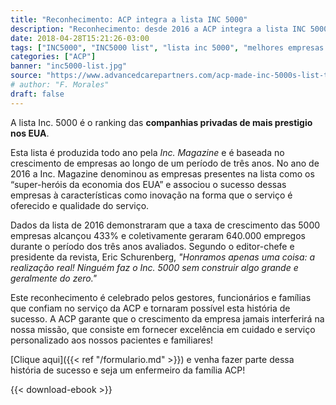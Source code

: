 ```yaml
---
title: "Reconhecimento: ACP integra a lista INC 5000"
description: "Reconhecimento: desde 2016 a ACP integra a lista INC 5000."
date: 2018-04-28T15:21:26-03:00
tags: ["INC5000", "INC5000 list", "lista inc 5000", "melhores empresas eua", "enfermeiros eua", "enfermeiros usa", "enfermeiros nos eua", "nurse usa", "foreign nurses", "home care"]
categories: ["ACP"]
banner: "inc5000-list.jpg"
source: "https://www.advancedcarepartners.com/acp-made-inc-5000s-list-twice/"
# author: "F. Morales"
draft: false
---
```


A lista Inc. 5000 é o ranking das __companhias privadas de mais prestigio nos EUA__.

Esta lista é produzida todo ano pela _Inc. Magazine_ e é baseada no crescimento de empresas ao longo de um período de três anos. No ano de 2016 a Inc. Magazine denominou as empresas presentes na lista como os “super-heróis da economia dos EUA” e associou o sucesso dessas empresas à características como inovação na forma que o serviço é oferecido e qualidade do serviço.

Dados da lista de 2016 demonstraram que a taxa de crescimento das 5000 empresas alcançou 433% e coletivamente geraram 640.000 empregos durante o período dos três anos avaliados. Segundo o editor-chefe e presidente da revista, Eric Schurenberg, _"Honramos apenas uma coisa: a realização real! Ninguém faz o Inc. 5000 sem construir algo grande e geralmente do zero."_

Este reconhecimento é celebrado pelos gestores, funcionários e famílias que confiam no serviço da ACP e tornaram possível esta história de sucesso. A ACP garante que o crescimento da empresa jamais interferirá na nossa missão, que consiste em fornecer excelência em cuidado e serviço personalizado aos nossos pacientes e familiares!

[Clique aqui]({{< ref "/formulario.md" >}}) e venha fazer parte dessa história de sucesso e seja um enfermeiro da família ACP!

{{< download-ebook >}}
